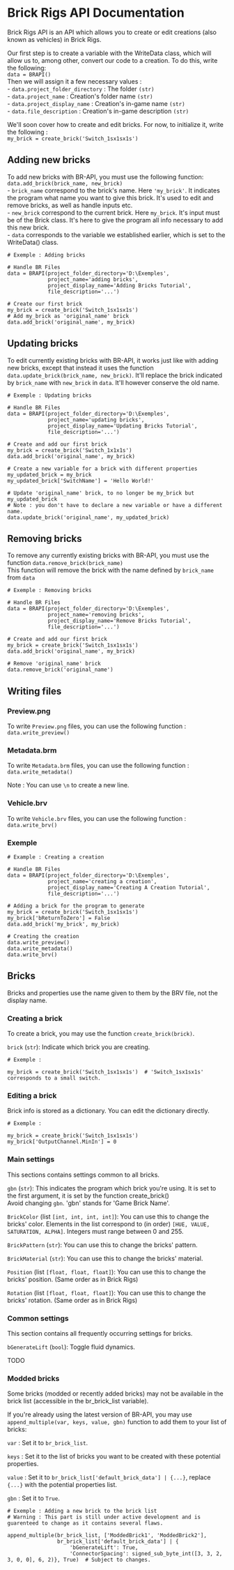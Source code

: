 # **Brick Rigs API Documentation**

Brick Rigs API is an API which allows you to create or edit creations (also known as vehicles) in Brick Rigs.

Our first step is to create a variable with the WriteData class,
which will allow us to, among other, convert our code to a creation. To do this, write the following:  
`data = BRAPI()`  
Then we will assign it a few necessary values :  
    - `data.project_folder_directory` : The folder `(str)`  
    - `data.project_name` : Creation's folder name `(str)`  
    - `data.project_display_name` : Creation's in-game name `(str)`  
    - `data.file_description` : Creation's in-game description `(str)`

We'll soon cover how to create and edit bricks. For now,
to initialize it, write the following :  
`my_brick = create_brick('Switch_1sx1sx1s')`

## Adding new bricks

To add new bricks with BR-API, you must use the following function:  
`data.add_brick(brick_name, new_brick)`  
    - `brick_name` correspond to the brick's name. Here `'my_brick'`. It indicates the program what name you want to
give this brick. It's used to edit and remove bricks, as well as handle inputs etc.  
    - `new_brick` correspond to the current brick. Here `my_brick`. It's input must be of the Brick class.
It's here to give the program all info necessary to add this new brick.  
    - `data` corresponds to the variable we established earlier, which is set to the WriteData() class.  
```
# Exemple : Adding bricks

# Handle BR Files
data = BRAPI(project_folder_directory='D:\Exemples',
             project_name='adding bricks', 
             project_display_name='Adding Bricks Tutorial',
             file_description='...')
                 
# Create our first brick
my_brick = create_brick('Switch_1sx1sx1s')
# Add my_brick as 'original_name' brick
data.add_brick('original_name', my_brick)
```

## Updating bricks

To edit currently existing bricks with BR-API, it works just like with adding new bricks, except that instead
it uses the function `data.update_brick(brick_name, new_brick)`. It'll replace the brick indicated by `brick_name` with
`new_brick` in `data`. It'll however conserve the old name.
```
# Exemple : Updating bricks

# Handle BR Files
data = BRAPI(project_folder_directory='D:\Exemples',
             project_name='updating bricks', 
             project_display_name='Updating Bricks Tutorial',
             file_description='...')
                 
# Create and add our first brick
my_brick = create_brick('Switch_1x1x1s')
data.add_brick('original_name', my_brick)

# Create a new variable for a brick with different properties
my_updated_brick = my_brick
my_updated_brick['SwitchName'] = 'Hello World!'

# Update 'original_name' brick, to no longer be my_brick but my_updated_brick
# Note : you don't have to declare a new variable or have a different name.
data.update_brick('original_name', my_updated_brick)
```

## Removing bricks

To remove any currently existing bricks with BR-API, you must use the function
`data.remove_brick(brick_name)`  
This function will remove the brick with the name defined by `brick_name` from `data`
```
# Exemple : Removing bricks

# Handle BR Files
data = BRAPI(project_folder_directory='D:\Exemples',
             project_name='removing bricks', 
             project_display_name='Remove Bricks Tutorial',
             file_description='...')
                 
# Create and add our first brick
my_brick = create_brick('Switch_1sx1sx1s')
data.add_brick('original_name', my_brick)

# Remove 'original_name' brick
data.remove_brick('original_name')
```

## Writing files

### Preview.png

To write `Preview.png` files, you can use the following function :  
`data.write_preview()`

### Metadata.brm

To write `Metadata.brm` files, you can use the following function :  
`data.write_metadata()`

Note : You can use `\n` to create a new line.

### Vehicle.brv

To write `Vehicle.brv` files, you can use the following function :
`data.write_brv()`

### Exemple

```
# Example : Creating a creation

# Handle BR Files
data = BRAPI(project_folder_directory='D:\Exemples',
             project_name='creating a creation', 
             project_display_name='Creating A Creation Tutorial',
             file_description='...')
                 
# Adding a brick for the program to generate
my_brick = create_brick('Switch_1sx1sx1s')
my_brick['bReturnToZero'] = False
data.add_brick('my_brick', my_brick)

# Creating the creation
data.write_preview()
data.write_metadata()
data.write_brv()
```

## Bricks

Bricks and properties use the name given to them by the BRV file,
not the display name.

### Creating a brick

To create a brick, you may use the function `create_brick(brick)`.

`brick` (`str`): Indicate which brick you are creating.

```
# Exemple :

my_brick = create_brick('Switch_1sx1sx1s')  # 'Switch_1sx1sx1s' corresponds to a small switch.
```

### Editing a brick

Brick info is stored as a dictionary. You can edit the dictionary directly.

```
# Exemple :

my_brick = create_brick('Switch_1sx1sx1s')
my_brick['OutputChannel.MinIn'] = 0
```

### Main settings

This sections contains settings common to all bricks.

`gbn` (`str`): This indicates the program which brick you're using.
It is set to the first argument, it is set by the function create_brick()  
Avoid changing `gbn`. 'gbn' stands for 'Game Brick Name'.

`BrickColor` (list `[int, int, int, int]`): You can use this to change the bricks' color.
Elements in the list correspond to (in order) `[HUE, VALUE, SATURATION, ALPHA]`.
Integers must range between 0 and 255.

`BrickPattern` (`str`): You can use this to change the bricks' pattern.

`BrickMaterial` (`str`): You can use this to change the bricks' material.

`Position` (list `[float, float, float]`): You can use this to change the bricks' position.
(Same order as in Brick Rigs)

`Rotation` (list `[float, float, float]`): You can use this to change the bricks' rotation.
(Same order as in Brick Rigs)

### Common settings

This section contains all frequently occurring settings for bricks.

`bGenerateLift` (`bool`): Toggle fluid dynamics.

TODO


### Modded bricks

Some bricks (modded or recently added bricks) may not be available in the brick list
(accessible in the br_brick_list variable).

If you're already using the latest version of BR-API,
you may use `append_multiple(var, keys, value, gbn)` function to add them to your list of bricks:

`var` : Set it to `br_brick_list`.

`keys` : Set it to the list of bricks you want to be created with these potential properties.

`value` : Set it to `br_brick_list['default_brick_data'] | {...}`,
replace `{...}` with the potential properties list.

`gbn` : Set it to `True`.


```
# Exemple : Adding a new brick to the brick list
# Warning : This part is still under active development and is guarenteed to change as it contains several flaws.

append_multiple(br_brick_list, ['ModdedBrick1', 'ModdedBrick2'],
                br_brick_list['default_brick_data'] | {
                    'bGenerateLift': True,
                    'ConnectorSpacing': signed_sub_byte_int([3, 3, 2, 3, 0, 0], 6, 2)}, True)  # Subject to changes.
```